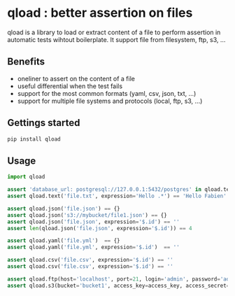 # qload : better assertion on files

qload is a library to load or extract content of a file to perform assertion in automatic tests wihtout
boilerplate. It support file from filesystem, ftp, s3, ...

## Benefits

* oneliner to assert on the content of a file
* useful differential when the test fails
* support for the most common formats (yaml, csv, json, txt, ...)
* support for multiple file systems and protocols (local, ftp, s3, ...)

## Gettings started

```bash
pip install qload
```

## Usage

```python
import qload

assert 'database_url: postgresql://127.0.0.1:5432/postgres' in qload.text('file.txt')
assert qload.text('file.txt', expression='Hello .*') == 'Hello Fabien'

assert qload.json('file.json') == {}
assert qload.json('s3://mybucket/file1.json') == {}
assert qload.json('file.json', expression='$.id') == ''
assert len(qload.json('file.json', expression='$.id')) == 4

assert qload.yaml('file.yml')  == {}
assert qload.yaml('file.yml', expression='$.id')  == ''

assert qload.csv('file.csv', expression='$.id') == ''
assert qload.csv('file.csv', expression='$.id') == ''

assert qload.ftp(host='localhost', port=21, login='admin', password='admin').csv(path='dir/file.csv', expression='') == ''
assert qload.s3(bucket='bucket1', access_key=access_key, access_secret=access_secret, endpoint='localhost').json(path='dir/file.csv', expression='') == ''

```